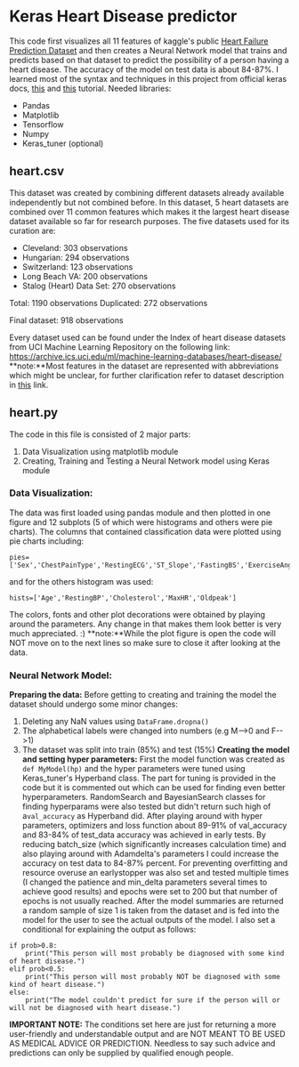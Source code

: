 # Keras Heart Disease predictor
This code first visualizes all 11 features of kaggle's public [Heart Failure Prediction Dataset](https://www.kaggle.com/datasets/fedesoriano/heart-failure-prediction) and then creates a Neural Network model that trains and predicts based on that dataset to predict the possibility of a person having a heart disease. 
The accuracy of the model on test data is about 84-87%. 
I learned most of the syntax and techniques in this project from official keras docs, [this](https://www.youtube.com/watch?v=hvgnX1gbsLA&list=PLqnslRFeH2Uqfv1Vz3DqeQfy0w20ldbaV) and [this](https://www.youtube.com/watch?v=s3kH7_6xF-4) tutorial.
Needed libraries:
- Pandas
- Matplotlib
- Tensorflow
- Numpy
- Keras_tuner (optional)

## heart.csv

This dataset was created by combining different datasets already available independently but not combined before. In this dataset, 5 heart datasets are combined over 11 common features which makes it the largest heart disease dataset available so far for research purposes. The five datasets used for its curation are:

- Cleveland: 303 observations
- Hungarian: 294 observations
- Switzerland: 123 observations
- Long Beach VA: 200 observations
- Stalog (Heart) Data Set: 270 observations

Total: 1190 observations
Duplicated: 272 observations

Final dataset: 918 observations

Every dataset used can be found under the Index of heart disease datasets from UCI Machine Learning Repository on the following link: https://archive.ics.uci.edu/ml/machine-learning-databases/heart-disease/
**note:**Most features in the dataset are represented with abbreviations which might be unclear, for further clarification refer to dataset description in [this](https://www.kaggle.com/datasets/fedesoriano/heart-failure-prediction) link.
## heart.py

The code in this file is consisted of 2 major parts:
1. Data Visualization using matplotlib module
2. Creating, Training and Testing a Neural Network model using Keras module

### Data Visualization:
The data was first loaded using pandas module and then plotted in one figure and 12 subplots (5 of which were histograms and others were pie charts). 
The columns that contained classification data were plotted using pie charts including: 
```
pies=['Sex','ChestPainType','RestingECG','ST_Slope','FastingBS','ExerciseAngina','HeartDisease']
```
 and for the others histogram was used:
 ```
 hists=['Age','RestingBP','Cholesterol','MaxHR','Oldpeak']
```
The colors, fonts and other plot decorations were obtained by playing around the parameters. Any change in that makes them look better is very much appreciated. :)
**note:**While the plot figure is open the code will NOT move on to the next lines so make sure to close it after looking at the data.

### Neural Network Model:
**Preparing the data:**
Before getting to creating and training the model the dataset should undergo some minor changes: 
1. Deleting any NaN values using ```DataFrame.dropna()```
2. The alphabetical labels were changed into numbers (e.g M-->0 and F-->1)
3. The dataset was split into train (85%) and test (15%)
**Creating the model and setting hyper parameters:**
First the model function was created as ```def MyModel(hp)``` and the hyper parameters were tuned using Keras_tuner's Hyperband class. The part for tuning is provided in the code but it is commented out which can be used for finding even better hyperparameters.
RandomSearch and BayesianSearch classes for finding hyperparams were also tested but didn't return such high of a```val_accuracy``` as Hyperband did.
After playing around with hyper parameters, optimizers and loss function about 89-91% of val_accuracy and 83-84% of test_data accuracy was achieved in early tests. By reducing batch_size (which significantly increases calculation time) and also playing around with Adamdelta's parameters I could increase the accuracy on test data to 84-87% percent.
For preventing overfitting and resource overuse an earlystopper was also set and tested multiple times (I changed the patience and min_delta parameters several times to achieve good results) and epochs were set to 200 but that number of epochs is not usually reached. 
After the model summaries are returned a random sample of size 1 is taken from the dataset and is fed into the model for the user to see the actual outputs of the model.
I also set a conditional for explaining the output as follows:
```
if prob>0.8:
    print("This person will most probably be diagnosed with some kind of heart disease.")
elif prob<0.5:
    print("This person will most probably NOT be diagnosed with some kind of heart disease.")
else:
    print("The model couldn't predict for sure if the person will or will not be diagnosed with heart disease.")
```
**IMPORTANT NOTE:** The conditions set here are just for returning a more user-friendly  and understandable output and are NOT MEANT TO BE USED AS MEDICAL ADVICE OR PREDICTION. Needless to say such advice and predictions can only be supplied by qualified enough people. 



